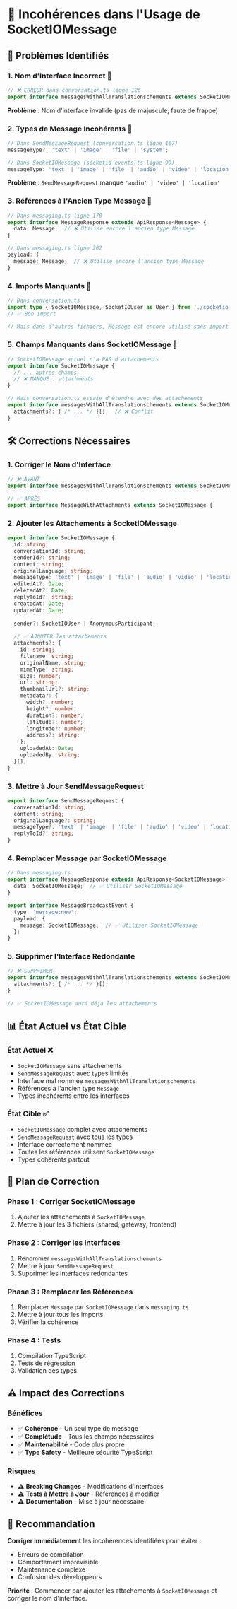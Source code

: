 # 🚨 Incohérences dans l'Usage de SocketIOMessage

## 🎯 **Problèmes Identifiés**

### **1. Nom d'Interface Incorrect** 🔴
```typescript
// ❌ ERREUR dans conversation.ts ligne 126
export interface messagesWithAllTranslationschements extends SocketIOMessage {
```
**Problème** : Nom d'interface invalide (pas de majuscule, faute de frappe)

### **2. Types de Message Incohérents** 🔴
```typescript
// Dans SendMessageRequest (conversation.ts ligne 167)
messageType?: 'text' | 'image' | 'file' | 'system';

// Dans SocketIOMessage (socketio-events.ts ligne 99)
messageType: 'text' | 'image' | 'file' | 'audio' | 'video' | 'location' | 'system';
```
**Problème** : `SendMessageRequest` manque `'audio' | 'video' | 'location'`

### **3. Références à l'Ancien Type Message** 🔴
```typescript
// Dans messaging.ts ligne 170
export interface MessageResponse extends ApiResponse<Message> {
  data: Message;  // ❌ Utilise encore l'ancien type Message
}

// Dans messaging.ts ligne 202
payload: {
  message: Message;  // ❌ Utilise encore l'ancien type Message
}
```

### **4. Imports Manquants** 🔴
```typescript
// Dans conversation.ts
import type { SocketIOMessage, SocketIOUser as User } from './socketio-events';
// ✅ Bon import

// Mais dans d'autres fichiers, Message est encore utilisé sans import
```

### **5. Champs Manquants dans SocketIOMessage** 🔴
```typescript
// SocketIOMessage actuel n'a PAS d'attachements
export interface SocketIOMessage {
  // ... autres champs
  // ❌ MANQUE : attachments
}

// Mais conversation.ts essaie d'étendre avec des attachements
export interface messagesWithAllTranslationschements extends SocketIOMessage {
  attachments?: { /* ... */ }[];  // ❌ Conflit
}
```

## 🛠️ **Corrections Nécessaires**

### **1. Corriger le Nom d'Interface**
```typescript
// ❌ AVANT
export interface messagesWithAllTranslationschements extends SocketIOMessage {

// ✅ APRÈS
export interface MessageWithAttachments extends SocketIOMessage {
```

### **2. Ajouter les Attachements à SocketIOMessage**
```typescript
export interface SocketIOMessage {
  id: string;
  conversationId: string;
  senderId?: string;
  content: string;
  originalLanguage: string;
  messageType: 'text' | 'image' | 'file' | 'audio' | 'video' | 'location' | 'system';
  editedAt?: Date;
  deletedAt?: Date;
  replyToId?: string;
  createdAt: Date;
  updatedAt: Date;
  
  sender?: SocketIOUser | AnonymousParticipant;
  
  // ✅ AJOUTER les attachements
  attachments?: {
    id: string;
    filename: string;
    originalName: string;
    mimeType: string;
    size: number;
    url: string;
    thumbnailUrl?: string;
    metadata?: {
      width?: number;
      height?: number;
      duration?: number;
      latitude?: number;
      longitude?: number;
      address?: string;
    };
    uploadedAt: Date;
    uploadedBy: string;
  }[];
}
```

### **3. Mettre à Jour SendMessageRequest**
```typescript
export interface SendMessageRequest {
  conversationId: string;
  content: string;
  originalLanguage?: string;
  messageType?: 'text' | 'image' | 'file' | 'audio' | 'video' | 'location' | 'system'; // ✅ Ajouter les types manquants
  replyToId?: string;
}
```

### **4. Remplacer Message par SocketIOMessage**
```typescript
// Dans messaging.ts
export interface MessageResponse extends ApiResponse<SocketIOMessage> {
  data: SocketIOMessage;  // ✅ Utiliser SocketIOMessage
}

export interface MessageBroadcastEvent {
  type: 'message:new';
  payload: {
    message: SocketIOMessage;  // ✅ Utiliser SocketIOMessage
  };
}
```

### **5. Supprimer l'Interface Redondante**
```typescript
// ❌ SUPPRIMER
export interface messagesWithAllTranslationschements extends SocketIOMessage {
  attachments?: { /* ... */ }[];
}

// ✅ SocketIOMessage aura déjà les attachements
```

## 📊 **État Actuel vs État Cible**

### **État Actuel** ❌
- `SocketIOMessage` sans attachements
- `SendMessageRequest` avec types limités
- Interface mal nommée `messagesWithAllTranslationschements`
- Références à l'ancien type `Message`
- Types incohérents entre les interfaces

### **État Cible** ✅
- `SocketIOMessage` complet avec attachements
- `SendMessageRequest` avec tous les types
- Interface correctement nommée
- Toutes les références utilisent `SocketIOMessage`
- Types cohérents partout

## 🎯 **Plan de Correction**

### **Phase 1 : Corriger SocketIOMessage**
1. Ajouter les attachements à `SocketIOMessage`
2. Mettre à jour les 3 fichiers (shared, gateway, frontend)

### **Phase 2 : Corriger les Interfaces**
1. Renommer `messagesWithAllTranslationschements`
2. Mettre à jour `SendMessageRequest`
3. Supprimer les interfaces redondantes

### **Phase 3 : Remplacer les Références**
1. Remplacer `Message` par `SocketIOMessage` dans `messaging.ts`
2. Mettre à jour tous les imports
3. Vérifier la cohérence

### **Phase 4 : Tests**
1. Compilation TypeScript
2. Tests de régression
3. Validation des types

## ⚠️ **Impact des Corrections**

### **Bénéfices**
- ✅ **Cohérence** - Un seul type de message
- ✅ **Complétude** - Tous les champs nécessaires
- ✅ **Maintenabilité** - Code plus propre
- ✅ **Type Safety** - Meilleure sécurité TypeScript

### **Risques**
- ⚠️ **Breaking Changes** - Modifications d'interfaces
- ⚠️ **Tests à Mettre à Jour** - Références à modifier
- ⚠️ **Documentation** - Mise à jour nécessaire

## 🎯 **Recommandation**

**Corriger immédiatement** les incohérences identifiées pour éviter :
- Erreurs de compilation
- Comportement imprévisible
- Maintenance complexe
- Confusion des développeurs

**Priorité** : Commencer par ajouter les attachements à `SocketIOMessage` et corriger le nom d'interface.
